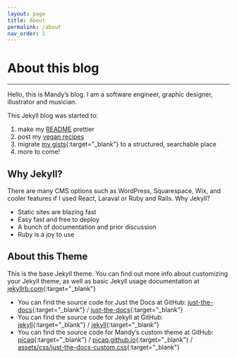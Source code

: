 ```yaml
---
layout: page
title: About
permalink: /about
nav_order: 1
---
```


# About this blog

---

Hello, this is Mandy’s blog. I am a software engineer, graphic designer, illustrator and musician.

This Jekyll blog was started to:
1. make my [README](/) prettier
2. post my [vegan recipes](/food/recipes)
3. migrate [my gists](https://gist.github.com/picaq){:target="_blank"} to a structured, searchable place
4. more to come!

## Why Jekyll?

There are many CMS options such as WordPress, Squarespace, Wix, and cooler features if I used React, Laraval or Ruby and Rails. 
Why Jekyll?

- Static sites are blazing fast
- Easy fast and free to deploy
- A bunch of documentation and prior discussion
- Ruby is a joy to use

## About this Theme

This is the base Jekyll theme. You can find out more info about customizing your Jekyll theme, as well as basic Jekyll usage documentation at [jekyllrb.com](https://jekyllrb.com/){:target="_blank"}

<!-- - You can find the source code for Minima at GitHub:
[jekyll][jekyll-organization]{:target="_blank"} /
[minima](https://github.com/jekyll/minima){:target="_blank"} -->

- You can find the source code for Just the Docs at GitHub:
[just-the-docs][just-the-docs-organization]{:target="_blank"} /
[just-the-docs](https://github.com/just-the-docs/just-the-docs){:target="_blank"}
- You can find the source code for Jekyll at GitHub:
[jekyll][jekyll-organization]{:target="_blank"} /
[jekyll](https://github.com/jekyll/jekyll){:target="_blank"}
- You can find the source code for Mandy’s custom theme at GitHub:
[picaq][picaq-org]{:target="_blank"} /
[picaq.github.io](https://github.com/picaq/picaq.github.io){:target="_blank"} / [assets/css/just-the-docs-custom.css](https://github.com/picaq/picaq.github.io/blob/master/assets/css/just-the-docs-custom.css){:target="_blank"}


[jekyll-organization]: https://github.com/jekyll
[just-the-docs-organization]: https://github.com/just-the-docs
[picaq-org]: https://github.com/picaq
